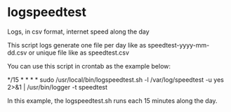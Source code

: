 # logspeedtest
Logs, in csv format, internet speed along the day

This script logs generate one file per day like as speedtest-yyyy-mm-dd.csv or unique file like as speedtest.csv

You can use this script in crontab as the example below:

*/15 * * * * sudo /usr/local/bin/logspeedtest.sh -l /var/log/speedtest -u yes 2>&1 | /usr/bin/logger -t speedtest

In this example, the logspeedtest.sh runs each 15 minutes along the day.
